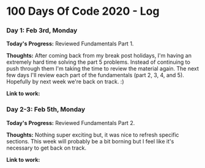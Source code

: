 # 100 Days Of Code 2020 - Log

### Day 1: Feb 3rd, Monday

**Today's Progress:** Reviewed Fundamentals Part 1.

**Thoughts:** After coming back from my break post holidays, I'm having an extremely hard time solving the part 5 problems. Instead of continuing to push through them I'm taking the time to review the material again. The next few days I'll review each part of the fundamentals (part 2, 3, 4, and 5). Hopefully by next week we're back on track. :) 

**Link to work:** 

### Day 2-3: Feb 5th, Monday

**Today's Progress:** Reviewed Fundamentals Part 2.

**Thoughts:** Nothing super exciting but, it was nice to refresh specific sections. This week will probably be a bit borning but I feel like it's necessary to get back on track. 

**Link to work:** 
